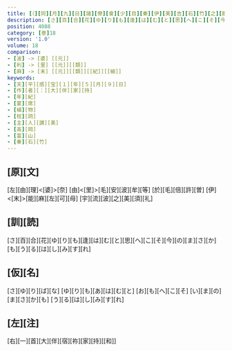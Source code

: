 ```yaml
---
title: [（][同][月][九][日][諸][僚][會][少][目][秦][伊][美][吉][石][竹][之][舘][飲][宴] [於][時][主][人][造][白][合][花][縵][三][枚][疊][置][豆][器][捧][贈][賓][客] [各][賦][此][縵][作][三][首][）]
description: [さ][百][合][花][ゆ][り][も][逢][は][む][と][思][へ][こ][そ][今][の][ま][さ][か][も][う][る][は][し][み][す][れ]
position: 4088
category: [巻]18
version: '1.0'
volume: 18
comparison:
- [波] -> [婆] [[元]]
- [利] -> [里] [[元]][[類]]
- [麻] -> [末] [[元]][[類]][[紀]][[細]]
keywords:
- [天][平][感][宝][１][年][５][月][９][日]
- [作][者][：][大][伴][家][持]
- [年][紀]
- [宴][席]
- [植][物]
- [枕][詞]
- [主][人][讃][美]
- [高][岡]
- [富][山]
- [秦][石][竹]
---
```


## [原][文]

[左][由][理]<[婆]>[奈] [由]<[里]>[毛][安][波][牟][等] [於][毛][倍][許][曽] [伊]<[末]>[能][麻][左][可][母] [宇][流][波][之][美][須][礼]

## [訓][読]

[さ][百][合][花][ゆ][り][も][逢][は][む][と][思][へ][こ][そ][今][の][ま][さ][か][も][う][る][は][し][み][す][れ]

## [仮][名]

[さ][ゆ][り][ば][な] [ゆ][り][も][あ][は][む][と] [お][も][へ][こ][そ] [い][ま][の][ま][さ][か][も] [う][る][は][し][み][す][れ]

## [左][注]

[右][一][首][大][伴][宿][祢][家][持][[和]]
